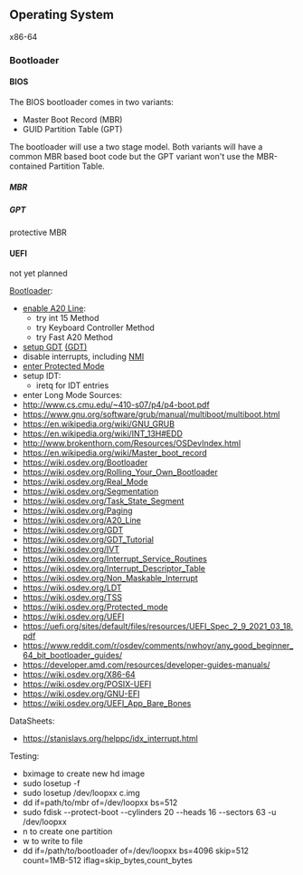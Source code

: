 ## Operating System
x86-64
### Bootloader

#### BIOS
The BIOS bootloader comes in two variants:
- Master Boot Record (MBR)
- GUID Partition Table (GPT)

The bootloader will use a two stage model.
Both variants will have a common MBR based boot code but the GPT variant won't use the MBR-contained Partition Table.


##### MBR
##### GPT
protective MBR
#### UEFI
not yet planned

[Bootloader](https://wiki.osdev.org/Bootloader):
  - [enable A20 Line](https://wiki.osdev.org/A20_Line):
    - try int 15 Method
    - try Keyboard Controller Method
    - try Fast A20 Method
  - [setup GDT](https://wiki.osdev.org/GDT_Tutorial) [(GDT)](https://wiki.osdev.org/GDT)
  - disable interrupts, including [NMI](https://wiki.osdev.org/Non_Maskable_Interrupt)
  - [enter Protected Mode](https://wiki.osdev.org/Protected_mode)
  - setup IDT:
      - iretq for IDT entries
  - enter Long Mode
Sources:
- http://www.cs.cmu.edu/~410-s07/p4/p4-boot.pdf
- https://www.gnu.org/software/grub/manual/multiboot/multiboot.html
- https://en.wikipedia.org/wiki/GNU_GRUB
- https://en.wikipedia.org/wiki/INT_13H#EDD
- http://www.brokenthorn.com/Resources/OSDevIndex.html
- https://en.wikipedia.org/wiki/Master_boot_record
- https://wiki.osdev.org/Bootloader
- https://wiki.osdev.org/Rolling_Your_Own_Bootloader
- https://wiki.osdev.org/Real_Mode
- https://wiki.osdev.org/Segmentation
- https://wiki.osdev.org/Task_State_Segment
- https://wiki.osdev.org/Paging
- https://wiki.osdev.org/A20_Line
- https://wiki.osdev.org/GDT
- https://wiki.osdev.org/GDT_Tutorial
- https://wiki.osdev.org/IVT
- https://wiki.osdev.org/Interrupt_Service_Routines
- https://wiki.osdev.org/Interrupt_Descriptor_Table
- https://wiki.osdev.org/Non_Maskable_Interrupt
- https://wiki.osdev.org/LDT
- https://wiki.osdev.org/TSS
- https://wiki.osdev.org/Protected_mode
- https://wiki.osdev.org/UEFI
- https://uefi.org/sites/default/files/resources/UEFI_Spec_2_9_2021_03_18.pdf
- https://www.reddit.com/r/osdev/comments/nwhoyr/any_good_beginner_64_bit_bootloader_guides/
- https://developer.amd.com/resources/developer-guides-manuals/
- https://wiki.osdev.org/X86-64
- https://wiki.osdev.org/POSIX-UEFI
- https://wiki.osdev.org/GNU-EFI
- https://wiki.osdev.org/UEFI_App_Bare_Bones

DataSheets:
- https://stanislavs.org/helppc/idx_interrupt.html

Testing:
- bximage to create new hd image
- sudo losetup -f
- sudo losetup /dev/loopxx c.img
- dd if=path/to/mbr of=/dev/loopxx bs=512
- sudo fdisk --protect-boot --cylinders 20 --heads 16 --sectors 63 -u /dev/loopxx
- n to create one partition
- w to write to file
- dd if=/path/to/bootloader of=/dev/loopxx bs=4096 skip=512 count=1MB-512 iflag=skip_bytes,count_bytes